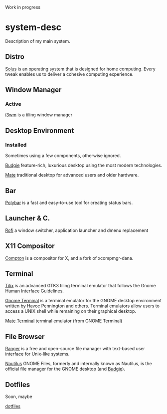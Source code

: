 Work in progress

# system-desc
Description of my main system. 

## Distro

[Solus](https://solus-project.com/) is an operating system that is designed for home computing. Every tweak enables us to deliver a cohesive computing experience.

## Window Manager

### Active

[i3wm](https://i3wm.org/) is a tiling window manager

## Desktop Environment

### Installed

Sometimes using a few components, otherwise ignored.

[Budgie](https://en.wikipedia.org/wiki/Budgie_(desktop_environment)) feature-rich, luxurious desktop using the most modern technologies.

[Mate](https://en.wikipedia.org/wiki/MATE_(software)) traditional desktop for advanced users and older hardware.

## Bar

[Polybar](https://github.com/jaagr/polybar) is a fast and easy-to-use tool for creating status bars.

## Launcher & C.

[Rofi](https://github.com/DaveDavenport/rofi) a window switcher, application launcher and dmenu replacement

## X11 Compositor

[Compton](https://github.com/chjj/compton) is a compositor for X, and a fork of xcompmgr-dana.

## Terminal

[Tilix](https://gnunn1.github.io/tilix-web/) is an advanced GTK3 tiling terminal emulator that follows the Gnome Human Interface Guidelines.

[Gnome Terminal](https://en.wikipedia.org/wiki/GNOME_Terminal) is a terminal emulator for the GNOME desktop environment written by Havoc Pennington and others. Terminal emulators allow users to access a UNIX shell while remaining on their graphical desktop.

[Mate Terminal](https://en.wikipedia.org/wiki/MATE_(software)) terminal emulator (from GNOME Terminal)

## File Browser

[Ranger](https://en.wikipedia.org/wiki/Ranger_(file_manager))  is a free and open-source file manager with text-based user interface for Unix-like systems.

[Nautilus](https://en.wikipedia.org/wiki/GNOME_Files) GNOME Files, formerly and internally known as Nautilus, is the official file manager for the GNOME desktop (and [Budgie](https://en.wikipedia.org/wiki/Budgie_(desktop_environment))). 

## Dotfiles

Soon, maybe

[dotfiles](#)

[]()
